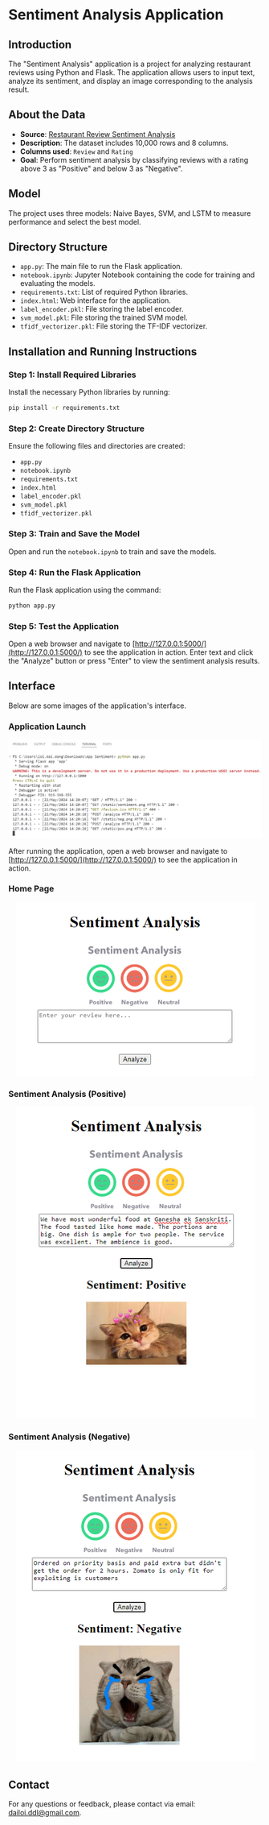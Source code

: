 # Sentiment Analysis Application

## Introduction
The "Sentiment Analysis" application is a project for analyzing restaurant reviews using Python and Flask. The application allows users to input text, analyze its sentiment, and display an image corresponding to the analysis result.

## About the Data
- **Source**: [Restaurant Review Sentiment Analysis](https://github.com/manthanpatel98/Restaurant-Review-Sentiment-Analysis/tree/master)
- **Description**: The dataset includes 10,000 rows and 8 columns.
- **Columns used**: `Review` and `Rating`
- **Goal**: Perform sentiment analysis by classifying reviews with a rating above 3 as "Positive" and below 3 as "Negative".

## Model
The project uses three models: Naive Bayes, SVM, and LSTM to measure performance and select the best model.

## Directory Structure
- `app.py`: The main file to run the Flask application.
- `notebook.ipynb`: Jupyter Notebook containing the code for training and evaluating the models.
- `requirements.txt`: List of required Python libraries.
- `index.html`: Web interface for the application.
- `label_encoder.pkl`: File storing the label encoder.
- `svm_model.pkl`: File storing the trained SVM model.
- `tfidf_vectorizer.pkl`: File storing the TF-IDF vectorizer.

## Installation and Running Instructions
### Step 1: Install Required Libraries
Install the necessary Python libraries by running:
```bash
pip install -r requirements.txt
```

### Step 2: Create Directory Structure
Ensure the following files and directories are created:
- `app.py`
- `notebook.ipynb`
- `requirements.txt`
- `index.html`
- `label_encoder.pkl`
- `svm_model.pkl`
- `tfidf_vectorizer.pkl`

### Step 3: Train and Save the Model
Open and run the `notebook.ipynb` to train and save the models.

### Step 4: Run the Flask Application
Run the Flask application using the command:
```bash
python app.py
```

### Step 5: Test the Application
Open a web browser and navigate to [http://127.0.0.1:5000/](http://127.0.0.1:5000/) to see the application in action. Enter text and click the "Analyze" button or press "Enter" to view the sentiment analysis results.

## Interface

Below are some images of the application's interface.
### Application Launch
<p align="center">
  <img src="static/app.png" alt="User Interface">
</p>

After running the application, open a web browser and navigate to [http://127.0.0.1:5000/](http://127.0.0.1:5000/) to see the application in action.

### Home Page

<p align="center">
  <img src="static/giaodien.png" alt="User Interface">
</p>

### Sentiment Analysis (Positive)
<p align="center">
  <img src="static/positive.png" alt="User Interface">
</p>

### Sentiment Analysis (Negative)
<p align="center">
  <img src="static/negative.png" alt="User Interface">
</p>

## Contact
For any questions or feedback, please contact via email: dailoi.ddl@gmail.com.

